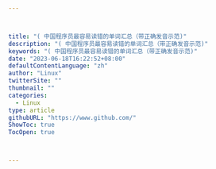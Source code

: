 ```yaml
---



title: "( 中国程序员最容易读错的单词汇总（带正确发音示范)"
description: "( 中国程序员最容易读错的单词汇总（带正确发音示范)"
keywords: "( 中国程序员最容易读错的单词汇总（带正确发音示范)"
date: "2023-06-18T16:22:52+08:00"
defaultContentLanguage: "zh"
author: "Linux"
twitterSite: ""
thumbnail: ""
categories:
  - Linux
type: article
githubURL: "https://www.github.com/"
ShowToc: true
TocOpen: true



---
```

